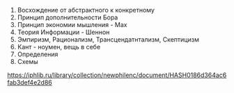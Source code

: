 1. Восхождение от абстрактного к конкретному
2. Принцип дополнительности Бора
3. Принцип экономии мышления - Мах
4. Теория Информации - Шеннон
5. Эмпиризм, Рационализм, Трансцендатнтализм, Скептицизм 
6. Кант - ноумен, вещь в себе
7. Определения
8. Схемы

https://iphlib.ru/library/collection/newphilenc/document/HASH0186d364ac6fab3def4e2d86
